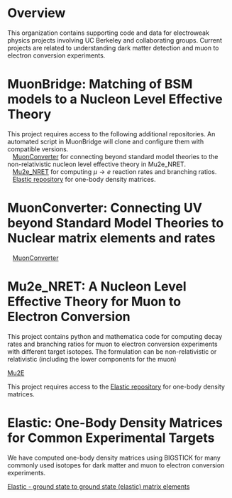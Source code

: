 
# Overview  

This organization contains supporting code and data for electroweak physics projects involving UC Berkeley and collaborating groups.
Current projects are related to understanding dark matter detection and muon to electron conversion experiments.

# MuonBridge: Matching of BSM models to a Nucleon Level Effective Theory  

This project requires access to the following additional repositories.   An automated script in MuonBridge will clone and configure them with compatible versions.  
&nbsp;&nbsp; [MuonConverter](https://github.com/Berkeley-Electroweak-Physics/MuonConverter) for connecting beyond standard model theories to the non-relativistic nucleon level effective theory in Mu2e_NRET.  
&nbsp;&nbsp; [Mu2e_NRET](https://github.com/Berkeley-Electroweak-Physics/Mu2e_NRET)  for computing $\mu\rightarrow e$ reaction rates and branching ratios.  
&nbsp;&nbsp; [Elastic repository](https://github.com/Berkeley-Electroweak-Physics/Elastic) for one-body density matrices.    

# MuonConverter: Connecting UV beyond Standard Model Theories to Nuclear matrix elements and rates  

&nbsp;&nbsp; [MuonConverter](https://github.com/Berkeley-Electroweak-Physics/MuonConverter)  

# Mu2e_NRET: A Nucleon Level Effective Theory for Muon to Electron Conversion  

This project contains python and mathematica code for computing decay rates and branching
ratios for muon to electron conversion experiments with different target isotopes.   The
formulation can be non-relativistic or relativistic (including the lower components for the muon)

[Mu2E](https://github.com/Berkeley-Electroweak-Physics/Mu2e_NRET)  

This project requires access to the [Elastic repository](https://github.com/Berkeley-Electroweak-Physics/Elastic) for one-body density matrices.

# Elastic: One-Body Density Matrices for Common Experimental Targets  

We have computed one-body density matrices using BIGSTICK for many commonly used isotopes for
dark matter and muon to electron conversion experiments.

[Elastic - ground state to ground state (elastic) matrix elements](https://github.com/Berkeley-Electroweak-Physics/Elastic)

